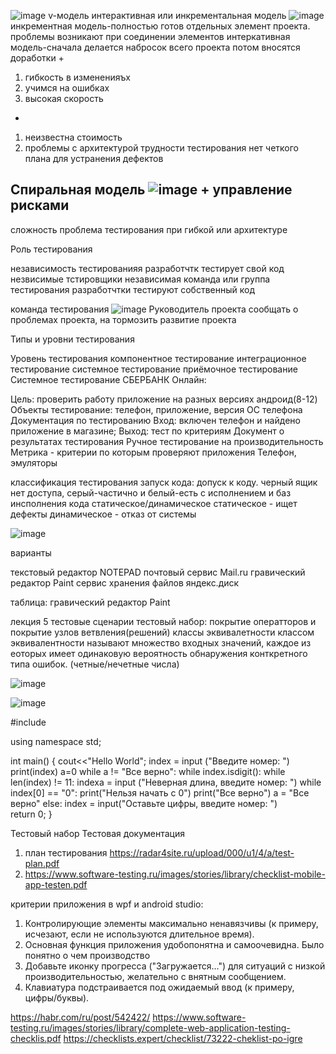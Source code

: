 ![image](https://user-images.githubusercontent.com/112687883/213662119-2bf57f64-8ad8-4509-a493-edb9df3e519d.png)
v-модель
интерактивная или инкрементальная модель
![image](https://user-images.githubusercontent.com/112687883/213662490-d0c1c454-cb6f-4279-966c-0444f81ecef7.png)
инкрементная модель-полностью готов отдельных элемент проекта. проблемы возникают при соединении элементов
интеркативная модель-сначала делается набросок всего проекта
потом вносятся доработки
+
1. гибкость в измененияъх
2. учимся на ошибках
3. высокая скорость
-
1. неизвестна стоимость
2. проблемы с архитектурой
трудности тестирования
нет четкого плана для устранения дефектов

Спиральная модель
![image](https://user-images.githubusercontent.com/112687883/213664568-f99a919b-ae6e-40cd-95d0-38e324cb9673.png)
+
управление рисками
-
сложность
проблема тестирования при гибкой или архитектуре

Роль тестирования

независимость тестированияя
разработчтк тестирует свой код
незвисимые тстировщики
независимая команда или группа тестирования
разработчтки тестируют собственный код

команда тестирования
![image](https://user-images.githubusercontent.com/112687883/213667223-d9246700-bca0-43bc-91ec-cb03ec179fb2.png)
Руководитель проекта
сообщать о проблемах проекта, на тормозить развитие проекта




Типы и уровни тестирования

Уровень тестирования
компонентное тестирование
интеграционное тестирование
системное тестирование
приёмочное тестирование
Системное тестирование СБЕРБАНК Онлайн:

Цель: проверить работу приложение на разных версиях андроид(8-12)
Объекты тестирование: телефон, приложение, версия ОС телефона
Документация по тестированию
Вход: включен телефон и найдено приложение в магазине; Выход: тест по критериям
Документ о результатах тестирования
Ручное тестирование на производительность
Метрика - критерии по которым проверяют приложения
Телефон, эмуляторы



классификация тестирования
запуск кода: допуск к коду. 
черный ящик нет доступа, серый-частично и белый-есть
с исполнением и баз инсполнения кода
статическое/динамическое
статическое - ищет дефекты
динамическое - отказ от системы

![image](https://user-images.githubusercontent.com/112687883/215058251-ec4499de-1d1b-42eb-8556-d5d719eb8b0f.png)

варианты

текстовый редактор NOTEPAD
почтовый сервис Mail.ru
гравический редактор Paint
сервис хранения файлов яндекс.диск


таблица:
гравический редактор Paint


лекция 5
тестовые сценарии
тестовый набор: покрытие оператторов и покрытие узлов ветвления(решений)
классы эквивалетности
классом эквивалентности называют множество входных значений, каждое из еоторых имеет одинаковую вероятность обнаружения конткретного типа ошибок. (четные/нечетные числа)

![image](https://user-images.githubusercontent.com/112687883/219609323-9f9f36bf-35ab-46e6-bc1d-846e2253822a.png)


![image](https://user-images.githubusercontent.com/112687883/219617641-022a4aeb-7d1e-42af-9ac5-edd8125be0a9.png)

#include <iostream>

using namespace std;

int main()
{
    cout<<"Hello World";
index = input ("Введите номер: ")
print(index)
a=0
while a != "Все верно":
    while index.isdigit():
        while len(index) != 11:
            indexa = input ("Неверная длина, введите номер: ")
            while index[0] == "0":
                print("Нельзя начать с 0")
        print("Все верно")
        a = "Все верно"
    else:
        index = input("Оставьте цифры, введите номер: ")  
    return 0;
}

Тестовый набор
Тестовая документация
1. план тестирования
https://radar4site.ru/upload/000/u1/4/a/test-plan.pdf
2. https://www.software-testing.ru/images/stories/library/checklist-mobile-app-testen.pdf

критерии приложения  в wpf и android studio:
1. Контролирующие элементы максимально
ненавязчивы (к примеру, исчезают, если не
используются длительное время).
2. Основная функция приложения удобопонятна и
самоочевидна. Было понятно о чем производство
3. Добавьте иконку прогресса ("Загружается…")
для ситуаций с низкой производительностью,
желательно с внятным сообщением.
4. Клавиатура подстраивается под ожидаемый
ввод (к примеру, цифры/буквы).

https://habr.com/ru/post/542422/
https://www.software-testing.ru/images/stories/library/complete-web-application-testing-checklis.pdf
https://checklists.expert/checklist/73222-cheklist-po-igre




























